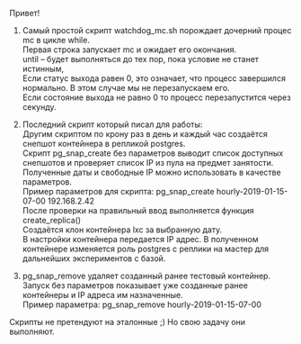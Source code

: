 Привет!<br>

1. Самый простой скрипт watchdog_mc.sh порождает дочерний процес mc в цикле while.<br>
   Первая строка запускает mc и ожидает его окончания. <br>
   until – будет выполняться до тех пор, пока условие не станет истинным, <br>
   Если статус выхода равен 0, это означает, что процесс завершился нормально. В этом случае мы не перезапускаем его. <br>
   Если состояние выхода не равно 0 то процесс перезапустится через секунду.<br>

2. Последний скрипт который писал для работы:<br>
   Другим скриптом по крону раз в день и каждый час создаётся снепшот контейнера в репликой postgres.<br>
   Скрипт pg_snap_create без параметров выводит список доступных снепшотов и проверяет список IP из пула на предмет занятости. <br>
   Полученные даты и свободные IP можно использовать в качестве параметров.<br>
   Пример параметров для скрипта: pg_snap_create hourly-2019-01-15-07-00 192.168.2.42<br>
   После проверки на правильный ввод выполняется функция create_replica()<br>
   Создаётся клон контейнера lxc за выбранную дату. <br>
   В настройки контейнера передается IP адрес. В полученном контейнере изменяется роль postgres с реплики на мастер для дальнейших экспериментов с базой.<br>

3. pg_snap_remove удаляет созданный ранее тестовый контейнер. Запуск без параметров показывает уже созданные ранее контейнеры и IP адреса им назначенные.<br>
   Пример параметра: pg_snap_remove hourly-2019-01-15-07-00<br>

Скрипты не претендуют на эталонные ;) Но свою задачу они выполняют.<br>
